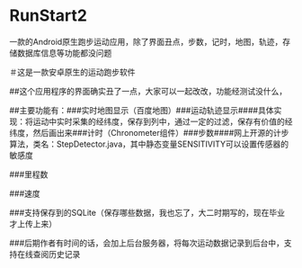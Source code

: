 # RunStart2
一款的Android原生跑步运动应用，除了界面丑点，步数，记时，地图，轨迹，存储数据库信息等功能都没问题


＃这是一款安卓原生的运动跑步软件

##这个应用程序的界面确实丑了一点，大家可以一起改改，功能经测试没什么，

##主要功能有：###实时地图显示（百度地图）###运动轨迹显示####具体实现：将运动中实时采集的经纬度，保存到列中，通过一定的过滤，保存有价值的经纬度，然后画出来###计时（Chronometer组件）###步数####网上开源的计步算法，类名：StepDetector.java，其中静态变量SENSITIVITY可以设置传感器的敏感度

###里程数

###速度

###支持保存到的SQLite（保存哪些数据，我也忘了，大二时期写的，现在毕业才上传上来）

###后期作者有时间的话，会加上后台服务器，将每次运动数据记录到后台中，支持在线查阅历史记录
